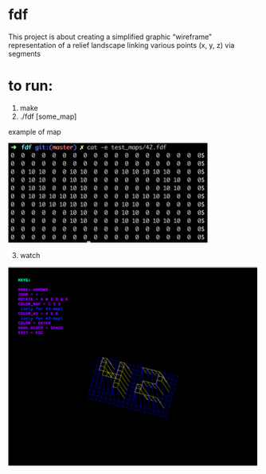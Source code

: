 # fdf
This project is about creating a simplified graphic “wireframe” representation of a relief landscape linking various points (x, y, z) via segments


# to run:
1. make
2. ./fdf [some_map]

example of map

<img src="https://github.com/Vencetto/fdf/blob/master/screen_1.png" width="400" height="200"/>

3. watch

<img src="https://github.com/Vencetto/fdf/blob/master/screen_2.png" width="500" height="400"/>
